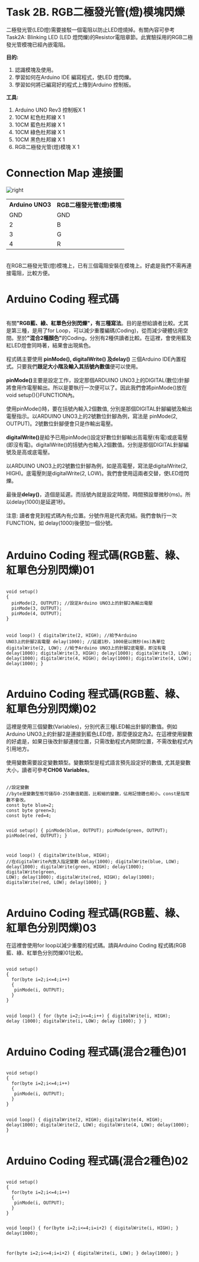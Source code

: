 <h1>Task 2B. RGB二極發光管(燈)模塊閃爍</h1><p>

二極發光管(LED燈)需要接駁一個電阻以防止LED燈燒掉。有關內容可參考Task2A: Blinking LED (LED 燈閃爍)的Resistor電阻章節。此實驗採用的RGB二極發光管模塊已經內嵌電阻。
 
<B>目的:</B>
1) 認識模塊及使用。
2) 學習如何在Arduino IDE 編寫程式，使LED 燈閃爍。
3) 學習如何將已編寫好的程式上傳到Arduino 控制板。
 
<p>
 
 <B>工具:</B>
1) Arduino UNO Rev3 控制板X 1
2) 10CM 紅色杜邦線 X 1
3) 10CM 藍色杜邦線 X 1
4) 10CM 綠色杜邦線 X 1
5) 10CM 黑色杜邦線 X 1
6) RGB二極發光管(燈)模塊 X 1
  
<h1>Connection Map 連接圖</h1><p>
<img src="https://www.meteam.org/1st_STEM2022/GithubWebpage/RGB_b.png" alt="right"><p>

<table><tr><td><B>Arduino UNO3</B></td><td><B>RGB二極發光管(燈)模塊</B></td></tr>
<tr><td>GND</td><td>GND</td></tr>	
<tr><td>2</td><td>B</td></tr>		
<tr><td>3</td><td>G</td></tr>	 
<tr><td>4</td><td>R</td></tr>	 
</table>
<BR>
 在RGB二極發光管(燈)模塊上，已有三個電阻安裝在模塊上。好處是我們不需再連接電阻，比較方便。
<BR> 
<h1>Arduino Coding 程式碼</h1>
<BR>
 有關<B>"RGB藍、綠、紅單色分別閃爍"，有三種寫法</B>。目的是想給讀者比較。尤其是第三種，是用了for Loop，可以減少重覆編碼(Coding)，從而減少硬體佔用空間。至於<B>"混合2種顏色"</B>的Coding，分別有2種供讀者比較。在這裡，會使用藍及紅LED燈會同時著，結果會出現紫色。
<BR><BR>  
程式碼主要使用<B> pinMode(), digitalWrite() 及delay()</B> 三個Arduino IDE內置程式。只要我們<B>跟足大小階及輸入其括號內數值</B>便可以使用。 
<BR><BR>   
<B>pinMode()</B>主要是設定工作，設定那個ARDUINO UNO3上的DIGITAL(數位)針腳將會用作電壓輸出。所以是要執行一次便可以了。因此我們會將pinMode()放在void setup(){}FUNCTION內。
<BR><BR>  
使用pinMode()時，要在括號內輸入2個數值, 分別是那個DIGITAL針腳編號及輸出電壓指示。以ARDUINO UNO3上的2號數位針腳為例，寫法是 pinMode(2, OUTPUT)。2號數位針腳便會只是作輸出電壓。
<BR><BR>
<B>digitalWrite()</B>是給予已用pinMode()設定好數位針腳輸出高電壓(有電)或底電壓(即沒有電)。digitalWrite()的括號內也輸入2個數值。分別是那個DIGITAL針腳編號及是高或底電壓。 
<BR><BR>
以ARDUINO UNO3上的2號數位針腳為例，如是高電壓，寫法是digitalWrite(2, HIGH)。底電壓則是digitalWrite(2, LOW)。我們會使用這兩者交替，使LED燈閃爍。
<BR><BR>
最後是<B>delay()</B>，造個是延遲。而括號內就是設定時間，時間預設單微秒(ms)。所以delay(1000)是延遲1秒。  
<BR><BR>  
注意: 讀者會見到程式碼內有<B>;</B>位置。分號作用是代表完結。我們會執行一次FUNCTION，如 delay(1000)後便加一個分號。<BR><BR>  
<h1>Arduino Coding 程式碼(RGB藍、綠、紅單色分別閃爍)01</h1>
<pre><code>
void setup() 
{
  pinMode(2, OUTPUT); //設定Arduino UNO3上的針腳2為輸出電壓
  pinMode(3, OUTPUT);
  pinMode(4, OUTPUT);
}

void loop() 
{
  digitalWrite(2, HIGH); //給予Arduino UNO3上的針腳2高電壓
  delay(1000);           //延遲1秒，1000是以微秒(ms)為單位
  digitalWrite(2, LOW); //給予Arduino UNO3上的針腳2底電壓，即沒有電
  delay(1000);
  digitalWrite(3, HIGH);
  delay(1000);
  digitalWrite(3, LOW);
  delay(1000);
  digitalWrite(4, HIGH);
  delay(1000);
  digitalWrite(4, LOW);
  delay(1000);
}
</code></pre><p>

<h1>Arduino Coding 程式碼(RGB藍、綠、紅單色分別閃爍)02</h1>
這裡是使用三個變數(Variables)，分別代表三種LED輸出針腳的數值。例如Arduino UNO3上的針腳2是連接到藍色LED燈，那麼便設定為2。在這裡使用變數的好處是，如果日後改針腳連接位置，只需改動程式內開頭位置，不需改動程式內引用地方。<BR><BR>使用變數需要設定變數類型。變數類型是程式語言預先設定好的數值, 尤其是變數大小，讀者可參考<B>CH06 Variables</B>。
<pre><code>
//設定變數
//byte是變數型態可儲存0-255數值範圍，比較細的變數，佔用記憶體也較小。const是指常數不會改。
const byte blue=2; 
const byte green=3;
const byte red=4;

void setup() 
{
  pinMode(blue, OUTPUT); 
  pinMode(green, OUTPUT);
  pinMode(red, OUTPUT);
}

void loop() 
{
  digitalWrite(blue, HIGH); //在digitalWrite內放入指定變數
  delay(1000); 
  digitalWrite(blue, LOW);
  delay(1000);
  digitalWrite(green, HIGH);
  delay(1000);
  digitalWrite(green, LOW);
  delay(1000);
  digitalWrite(red, HIGH);
  delay(1000);
  digitalWrite(red, LOW);
  delay(1000);
}
</code></pre><p>
 
<h1>Arduino Coding 程式碼(RGB藍、綠、紅單色分別閃爍)03</h1>
在這裡會使用for loop以減少重覆的程式碼。請與Arduino Coding 程式碼(RGB藍、綠、紅單色分別閃爍)01比較。
<pre><code>
void setup() 
{
  for(byte i=2;i<=4;i++)
  {
   pinMode(i, OUTPUT);
  }
}

void loop() 
{
  for (byte i=2;i<=4;i++)
  {
    digitalWrite(i, HIGH);
    delay (1000);
    digitalWrite(i, LOW);
    delay (1000);
  }
}
</code></pre><p>

<h1>Arduino Coding 程式碼(混合2種色)01</h1>
<pre><code>
void setup() 
{
  for(byte i=2;i<=4;i++)
  {
   pinMode(i, OUTPUT);
  }
}

void loop() 
{
  digitalWrite(2, HIGH);
  digitalWrite(4, HIGH);
  delay(1000);
  digitalWrite(2, LOW);
  digitalWrite(4, LOW);
  delay(1000);
}
</code></pre><p>
 
<h1>Arduino Coding 程式碼(混合2種色)02</h1>
<pre><code>
void setup() 
{
  for(byte i=2;i<=4;i++)
  {
   pinMode(i, OUTPUT);
  }
}

void loop() 
{
  for(byte i=2;i<=4;i=i+2)
  {
  digitalWrite(i, HIGH);
  }
  delay(1000);
  
  for(byte i=2;i<=4;i=i+2)
  {
  digitalWrite(i, LOW);
  }
  delay(1000);
}
</code></pre><p>
